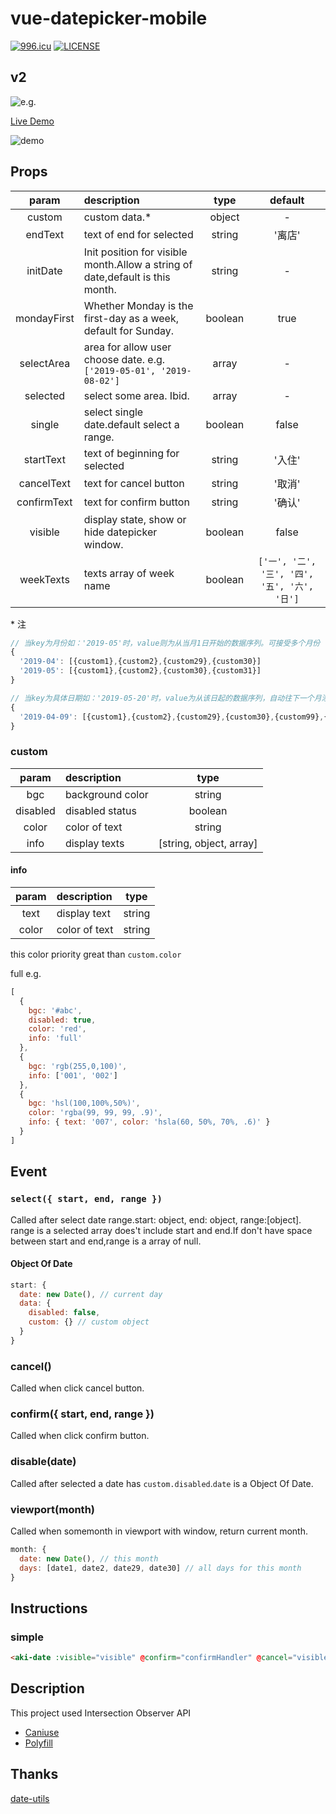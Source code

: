 # vue-datepicker-mobile

[![996.icu](https://img.shields.io/badge/link-996.icu-red.svg)](https://996.icu)
[![LICENSE](https://img.shields.io/badge/license-Anti%20996-blue.svg)](https://github.com/996icu/996.ICU/blob/master/LICENSE)

## v2

![e.g.](https://github.com/ikarosu/vue-datepicker-mobile/blob/master/git/v2.jpg?raw=true)

[Live Demo](https://ikarosu.github.io/datepicker/)

![demo](https://github.com/ikarosu/vue-datepicker-mobile/blob/master/git/qr.png?raw=true)

## Props


| param | description | type | default |
| :-: | :- | :-: | :-: |
| custom | custom data.* | object | - |
| endText | text of end for selected | string | '离店' |
| initDate | Init position for visible month.Allow a string of date,default is this month. | string | - |
| mondayFirst | Whether Monday is the first-day as a week, default for Sunday. | boolean | true |
| selectArea | area for allow user choose date. e.g.`['2019-05-01', '2019-08-02']` | array | - |
| selected | select some area. Ibid. | array | - |
| single | select single date.default select a range. | boolean | false |
| startText | text of beginning for selected | string | '入住' |
| cancelText | text for cancel button | string | '取消' |
| confirmText | text for confirm button | string | '确认' |
| visible | display state, show or hide datepicker window. | boolean | false |
| weekTexts | texts array of week name | boolean | `['一', '二', '三', '四', '五', '六', '日']` |

\* 注

```javascript
// 当key为月份如：'2019-05'时，value则为从当月1日开始的数据序列。可接受多个月份（多个key）
{
  '2019-04': [{custom1},{custom2},{custom29},{custom30}]
  '2019-05': [{custom1},{custom2},{custom30},{custom31}]
}
```

```javascript
// 当key为具体日期如：'2019-05-20'时，value为从该日起的数据序列，自动往下一个月添加超出的数据
{
  '2019-04-09': [{custom1},{custom2},{custom29},{custom30},{custom99},{custom100},{custom2xx},{custom3xx}]
}
```

### custom

| param | description | type |
| :-: | :- | :-: |
| bgc | background color | string |
| disabled | disabled status | boolean |
| color | color of text | string |
| info | display texts | [string, object, array] |

#### info

| param | description | type |
| :-: | :- | :-: |
| text | display text | string |
| color | color of text | string |

this color priority great than `custom.color`

full e.g.

```javascript
[
  {
    bgc: '#abc',
    disabled: true,
    color: 'red',
    info: 'full'
  },
  {
    bgc: 'rgb(255,0,100)',
    info: ['001', '002']
  },
  {
    bgc: 'hsl(100,100%,50%)',
    color: 'rgba(99, 99, 99, .9)',
    info: { text: '007', color: 'hsla(60, 50%, 70%, .6)' }
  }
]
```

## Event

### `select({ start, end, range })`

Called after select date range.start: object, end: object, range:[object]. range is a selected array does't include start and end.If don't have space between start and end,range is a array of null.

#### Object Of Date

```javascript
start: {
  date: new Date(), // current day
  data: {
    disabled: false,
    custom: {} // custom object
  }
}
```

### cancel()

Called when click cancel button.

### confirm({ start, end, range })

Called when click confirm button.

### disable(date)

Called after selected a date has `custom.disabled`.`date` is a Object Of Date.

### viewport(month)

Called when somemonth in viewport with window, return current month.

```javascript
month: {
  date: new Date(), // this month
  days: [date1, date2, date29, date30] // all days for this month
}
```

## Instructions

### simple

```html
<aki-date :visible="visible" @confirm="confirmHandler" @cancel="visible=false" />
```

## Description

This project used Intersection Observer API

- [Caniuse](https://caniuse.com/#feat=intersectionobserver)
- [Polyfill](https://github.com/w3c/IntersectionObserver/tree/master/polyfill)

## Thanks

[date-utils](https://github.com/JerrySievert/date-utils)